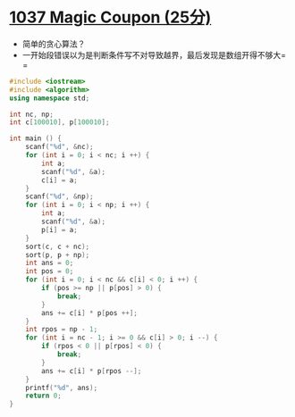 # [1037 Magic Coupon (25分)](https://pintia.cn/problem-sets/994805342720868352/problems/994805451374313472)

- 简单的贪心算法？
- 一开始段错误以为是判断条件写不对导致越界，最后发现是数组开得不够大= =

```c++
#include <iostream>
#include <algorithm>
using namespace std;

int nc, np;
int c[100010], p[100010];

int main () {
    scanf("%d", &nc);
    for (int i = 0; i < nc; i ++) {
        int a;
        scanf("%d", &a);
        c[i] = a;
    }
    scanf("%d", &np);
    for (int i = 0; i < np; i ++) {
        int a;
        scanf("%d", &a);
        p[i] = a;
    }
    sort(c, c + nc);
    sort(p, p + np);
    int ans = 0;
    int pos = 0;
    for (int i = 0; i < nc && c[i] < 0; i ++) {
        if (pos >= np || p[pos] > 0) {
            break;
        }
        ans += c[i] * p[pos ++];
    }
    int rpos = np - 1;
    for (int i = nc - 1; i >= 0 && c[i] > 0; i --) {
        if (rpos < 0 || p[rpos] < 0) {
            break;
        }
        ans += c[i] * p[rpos --];
    }
    printf("%d", ans);
    return 0;
}

```

